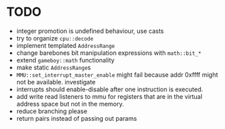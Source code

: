 # TODO

- integer promotion is undefined behaviour, use casts
- try to organize `cpu::decode`
- implement templated `AddressRange`
- change barebones bit manipulation expressions with `math::bit_*`
- extend `gameboy::math` functionality
- make static `AddressRange`s
- `MMU::set_interrupt_master_enable` might fail 
    because addr 0xffff might not be available. investigate
- interrupts should enable-disable after one instruction is executed.
- add write read listeners to mmu for registers that are in the 
    virtual address space but not in the memory.
- reduce branching please
- return pairs instead of passing out params
